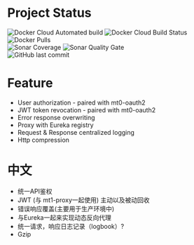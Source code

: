 # Project Status
![Docker Cloud Automated build](https://img.shields.io/docker/cloud/automated/publicdevop2019/edgeproxy.svg?style=flat-square)  ![Docker Cloud Build Status](https://img.shields.io/docker/cloud/build/publicdevop2019/edgeproxy.svg?style=flat-square)  ![Docker Pulls](https://img.shields.io/docker/pulls/publicdevop2019/edgeproxy.svg?style=flat-square)  
![Sonar Coverage](https://img.shields.io/sonar/https/sonarcloud.io/com.hw%3Aproxy/coverage.svg?style=flat-square)  ![Sonar Quality Gate](https://img.shields.io/sonar/https/sonarcloud.io/com.hw%3Aproxy/quality_gate.svg?style=flat-square)  
![GitHub last commit](https://img.shields.io/github/last-commit/publicdevop2019/mt1-proxy.svg?style=flat-square)

# Feature
- User authorization - paired with mt0-oauth2
- JWT token revocation - paired with mt0-oauth2
- Error response overwriting
- Proxy with Eureka registry
- Request & Response centralized logging
- Http compression
# 中文
- 统一API鉴权
- JWT (与 mt1-proxy一起使用) 主动以及被动回收
- 错误响应覆盖(主要用于生产环境中)
- 与Eureka一起来实现动态反向代理
- 统一请求，响应日志记录（logbook）?
- Gzip

